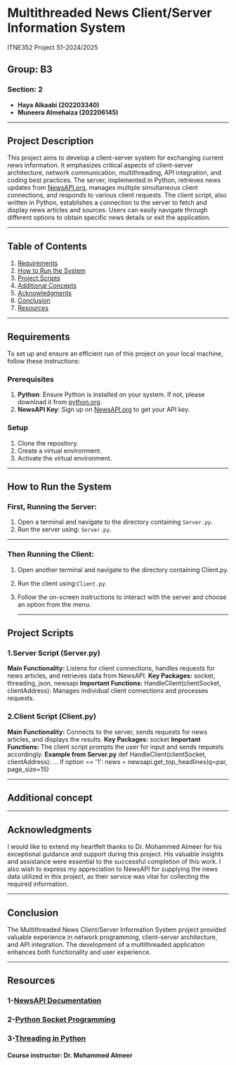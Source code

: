 # Multithreaded News Client/Server Information System
ITNE352 Project
S1-2024/2025 

## Group: B3
### Section: 2
- **Haya Alkaabi (202203340)**
- **Muneera Almehaiza (202206145)**

---

## Project Description

 This project aims to develop a client-server system for exchanging current news information. It emphasizes critical aspects of client-server architecture, network communication, multithreading, API integration, and coding best practices. The server, implemented in Python, retrieves news updates from [NewsAPI.org](https://newsapi.org/), manages multiple simultaneous client connections, and responds to various client requests. The client script, also written in Python, establishes a connection to the server to fetch and display news articles and sources. Users can easily navigate through different options to obtain specific news details or exit the application.

---

## Table of Contents

1. [Requirements](#requirements)
2. [How to Run the System](#how-to-run-the-system)
3. [Project Scripts](#project-scripts)
4. [Additional Concepts](#additional-concepts)
5. [Acknowledgments](#acknowledgments)
6. [Conclusion](#conclusion)
7. [Resources](#resources)

---

## Requirements

To set up and ensure an efficient run of this project on your local machine, follow these instructions:

### Prerequisites

1. **Python**: Ensure Python is installed on your system. If not, please download it from [python.org](https://www.python.org/downloads/).
2. **NewsAPI Key**: Sign up on [NewsAPI.org](https://newsapi.org/) to get your API key.

### Setup

1. Clone the repository.
2. Create a virtual environment.
3. Activate the virtual environment.

---

## How to Run the System

### First, Running the Server:
1. Open a terminal and navigate to the directory containing `Server.py`.
2.  Run the server using: `Server.py`.
   ---
  
  ### Then Running the Client:
1. Open another terminal and navigate to the directory containing Client.py.
2.  Run the client using:`Client.py`.
3.  Follow the on-screen instructions to interact with the server and choose an option from the menu.
   
    ---
  ## Project Scripts
  ### 1.Server Script (Server.py)
 **Main Functionality:** Listens for client connections, handles requests for news articles, and retrieves data from NewsAPI.
 **Key Packages:** socket, threading, json, newsapi
**Important Functions:** HandleClient(clientSocket, clientAddress): Manages individual client connections and processes requests.
  
### 2.Client Script (Client.py)
**Main Functionality:** Connects to the server, sends requests for news articles, and displays the results.
**Key Packages:** socket
**Important Functions:** The client script prompts the user for input and sends requests accordingly. 
**Example from Server.py**
def HandleClient(clientSocket, clientAddress):
    ...
    if option == '1':
        news = newsapi.get_top_headlines(q=par, page_size=15)
        
---
## Additional concept


-------
## Acknowledgments 
I would like to extend my heartfelt thanks to Dr. Mohammed Almeer for his exceptional guidance and support during this project. His valuable insights and assistance were essential to the successful completion of this work. I also wish to express my appreciation to NewsAPI for supplying the news data utilized in this project, as their service was vital for collecting the required information.

 ----

## Conclusion
The Multithreaded News Client/Server Information System project provided valuable experience in network programming, client-server architecture, and API integration. The development of a multithreaded application enhances both functionality and user experience.

---

## Resources
### 1-[NewsAPI Documentation](https://newsapi.org/docs)
### 2-[Python Socket Programming](https://docs.python.org/3/library/socket.html)
### 3-[Threading in Python](https://docs.python.org/3/library/threading.html)


#### Course instructor: Dr. Mohammed Almeer
